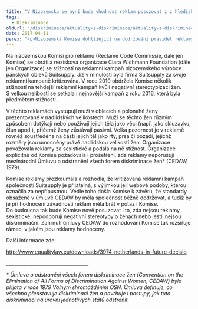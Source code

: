 ```yaml
---
title: "V Nizozemsku se nyní bude vhodnost reklam posuzovat i z hlediska sexismu"
tags:
  - Diskriminace
oldUrl: "/diskriminace/aktuality-z-diskriminace/aktuality-z-diskriminace-2017/v-nizozemsku-se-nyni-bude-vhodnost-reklam-posuzovat-i-z-hlediska-sexismu/"
date: 2017-04-11
perex: "<p>Nizozemská Komise dohlížející na dodržování pravidel reklamy rozhodla, že bude nyní reklamy posuzovat i podle toho, zda jsou v souladu s Úmluvou o odstranění všech forem diskriminace žen (CEDAW). Doposud byly reklamy v Nizozemsku posuzovány pouze podle toho, zda jsou či nejsou v souladu s dobrými mravy.</p>"
---
```


<!-- imported from the old website -->

<p>Na nizozemskou Komisi pro reklamu (Reclame Code Commissie, dále jen Komise) se obrátila nezisková organizace Clara Wichmann Foundation (dále jen Organizace) se stížností na reklamní kampaň nizozemského výrobce pánských obleků Suitsupply. Již v minulosti byla firma Suitsupply za svoje reklamní kampaně kritizována. V roce 2010 obdržela Komise několik stížností na tehdejší reklamní kampaň kvůli negativní stereotypizaci žen. S velkou nelibostí se setkala i nejnovější kampaň z roku 2016, která byla předmětem stížnosti.</p> <p>V těchto reklamách vystupují muži v oblecích a polonahé ženy prezentované v nadlidských velikostech. Muži se těchto žen různým způsobem dotýkají nebo používají jejich těla jako věci (např. jako skluzavku, člun apod.), přičemž ženy zůstávají pasivní. Velká pozornost je v reklamě rovněž soustředěna na části jejich těl jako rty, prsa či pozadí, jejichž rozměry jsou umocněny právě nadlidskou velikostí žen. Organizace považovala reklamy za sexistické a podala na ně stížnost. Organizace explicitně od Komise požadovala i prošetření, zda reklamy neporušují mezinárodní Úmluvu o odstranění všech forem diskriminace žen* (CEDAW, 1979). </p> <p>Komise reklamy přezkoumala a rozhodla, že kritizovaná reklamní kampaň společnosti Suitsupply je přijatelná, s výjimkou její webové podoby, kterou označila za nepřípustnou. Vedle toho došla Komise k závěru, že standardy obsažené v úmluvě CEDAW by měla společnost běžně dodržovat, a tudíž by je při hodnocení závadnosti reklam měla brát v potaz i Komise. Do budoucna tak bude Komise nově posuzovat i to, zda nejsou reklamy sexistické, nepodporují negativní stereotypy o ženách nebo jestli nejsou diskriminační. Zahrnutí úmluvy CEDAW do rozhodování Komise tak rozšiřuje rámec, v jakém jsou reklamy hodnoceny.</p> <p>Další informace zde:</p> <p><a name="_GoBack"></a><a title="Otevření do nového okna" href="http://www.equalitylaw.eu/downloads/3974-netherlands-in-future-decisio" target="_blank">http://www.equalitylaw.eu/downloads/3974-netherlands-in-future-decisio</a> </p> <p></p><p>___________________________________</p><i> * Úmluva o odstranění všech forem diskriminace žen (Convention on the Elimination of All Forms of Discrimination Against Women, CEDAW) byla přijata v roce 1979 Valným shromážděním OSN. Úmluva definuje, co všechno představuje diskriminaci žen a navrhuje i postupy, jak tuto diskriminaci na úrovni jednotlivých států odstranit. </i>
